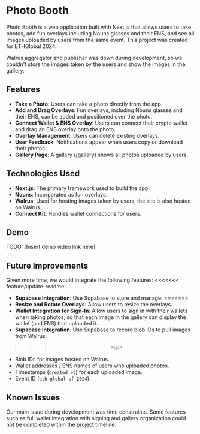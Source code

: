 # Photo Booth

Photo Booth is a web application built with Next.js that allows users to take photos, add fun overlays including Nouns glasses and their ENS, and see all images uploaded by users from the same event. This project was created for ETHGlobal 2024.

Walrus aggregator and publisher was down during development, so we couldn't store the images taken by the users and show the images in the gallery. 

## Features

- **Take a Photo**: Users can take a photo directly from the app.
- **Add and Drag Overlays**: Fun overlays, including Nouns glasses and their ENS, can be added and positioned over the photo.
- **Connect Wallet & ENS Overlay**: Users can connect their crypto wallet and drag an ENS overlay onto the photo.
- **Overlay Management**: Users can delete existing overlays.
- **User Feedback**: Notifications appear when users copy or download their photos.
- **Gallery Page**: A gallery (/gallery) shows all photos uploaded by users.

## Technologies Used

- **Next.js**: The primary framework used to build the app.
- **Nouns**: Incorporated as fun overlays.
- **Walrus**: Used for hosting images taken by users, the site is also hosted on Walrus.
- **Connect Kit**: Handles wallet connections for users.

## Demo

TODO: [Insert demo video link here]

## Future Improvements

Given more time, we would integrate the following features:
<<<<<<< feature/update-readme

- **Supabase Integration**: Use Supabase to store and manage:
=======
- **Resize and Rotate Overlays**: Allow users to resize the overlays. 
- **Wallet Integration for Sign-In**: Allow users to sign in with their wallets when taking photos, so that each image in the gallery can display the wallet (and ENS) that uploaded it.
- **Supabase Integration**: Use Supabase to record blob IDs to pull images from Walrus:
>>>>>>> main
  - Blob IDs for images hosted on Walrus.
  - Wallet addresses / ENS names of users who uploaded photos.
  - Timestamps (`created_at`) for each uploaded image.
  - Event ID (`eth-global-sf-2024`).

## Known Issues

Our main issue during development was time constraints. Some features such as full wallet integration with signing and gallery organization could not be completed within the project timeline.
